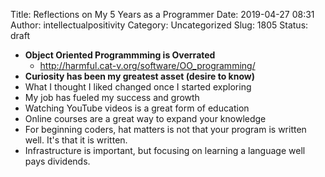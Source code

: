 Title: Reflections on My 5 Years as a Programmer
Date: 2019-04-27 08:31
Author: intellectualpositivity
Category: Uncategorized
Slug: 1805
Status: draft

-   **Object Oriented Programmming is Overrated**
    -   http://harmful.cat-v.org/software/OO_programming/
-   **Curiosity has been my greatest asset (desire to know)**
-   What I thought I liked changed once I started exploring
-   My job has fueled my success and growth
-   Watching YouTube videos is a great form of education
-   Online courses are a great way to expand your knowledge
-   For beginning coders, hat matters is not that your program is written well. It's that it is written.
-   Infrastructure is important, but focusing on learning a language well pays dividends.
